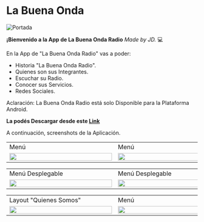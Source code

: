 # **La Buena Onda**
![Portada](https://user-images.githubusercontent.com/96133436/178121857-b0a23759-8b3a-4c96-96cb-1f898fb29903.jpg)

**¡Bienvenido a la App de La Buena Onda Radio** *Made by JD.* :computer:

En la App de "La Buena Onda Radio" vas a poder:

- Historia "La Buena Onda Radio".
- Quienes son sus Integrantes.
- Escuchar su Radio.
- Conocer sus Servicios.
- Redes Sociales.
  
Aclaración: La Buena Onda Radio está solo Disponible para la Plataforma Android.

**La podés Descargar desde este [Link](https://drive.google.com/file/d/1BcqUEJZwQPrT-VXJA78STQgYepcduLxS/view?usp=sharing)**

A continuación, screenshots de la Aplicación.
<table>
  <tr>
    <td>Menú</td>
     <td>Menú</td>
     <td>Lista de Servicios</td>
  </tr>
  <tr>
    <td><img src="https://user-images.githubusercontent.com/96133436/178129794-6f4f3a37-adf0-4f76-a0e8-4d8c11713c24.png" width=270 height=100%></td>
    <td><img src="https://user-images.githubusercontent.com/96133436/178129798-52afe411-e66b-4db1-a1b0-f76c3c46b98d.png" width=270 height=100%></td>
    <td><img src="https://user-images.githubusercontent.com/96133436/178129803-456cab47-fc77-43f2-8442-269e380d2942.png" width=270 height=100%></td>
  </tr>
</table>
 
<table>
  <tr>
    <td>Menú Desplegable</td>
     <td>Menú Desplegable</td>
     <td>Layout "Quienes Somos"</td>
  </tr>
  <tr>
    <td><img src="https://user-images.githubusercontent.com/96133436/178129809-e78aa0e1-3c22-408f-85cc-b53186e6717b.png" width=270 height=100%></td>
    <td><img src="https://user-images.githubusercontent.com/96133436/178129811-9e7c787f-b3c6-4300-94a4-890528cea4f1.png" width=270 height=100%></td>
    <td><img src="https://user-images.githubusercontent.com/96133436/178129813-a4f5f0ad-3cc3-43cd-9d18-9f5b294c72b4.png" width=270 height=100%></td>
  </tr>
</table>
 
<table>
  <tr>
    <td>Layout "Quienes Somos"</td>
     <td>Menú</td>
     <td>Notificación Push</td>
  </tr>
  <tr>
    <td><img src="https://user-images.githubusercontent.com/96133436/178129818-096f09c0-d27f-43f7-a313-db862366470b.png" width=270 height=100%></td>
    <td><img src="https://user-images.githubusercontent.com/96133436/178129787-b32a55a8-553b-4268-8518-38b0e69c49e1.png" width=270 height=100%></td>
    <td><img src="https://user-images.githubusercontent.com/96133436/178129790-51d89123-b0b2-4ad1-ba42-88fe44453980.png" width=270 height=100%></td>
  </tr>
</table>
